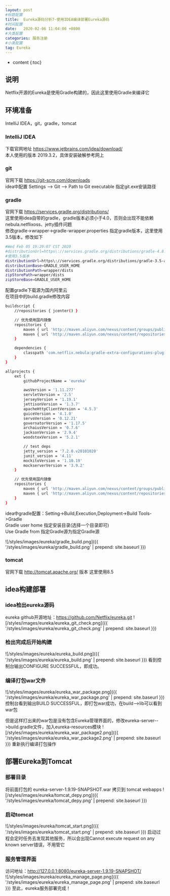 ```yaml
---
layout: post
#标题配置
title:  Eureka源码分析7-使用IDEA编译部署Eureka源码
#时间配置
date:   2020-02-06 11:04:00 +0800
#大类配置
categories: 服务注册
#小类配置
tag: Eureka
---
```


* content
{:toc}

## 说明
Netflix开源的Eureka是使用Gradle构建的，因此这里使用Gradle来编译它

## 环境准备
IntelliJ IDEA，git，gradle，tomcat

### IntelliJ IDEA
下载官网地址 https://www.jetbrains.com/idea/download/  
本人使用的版本 2019.3.2，具体安装破解参考网上

### git
官网下载 https://git-scm.com/downloads  
idea中配置 Settings --> Git --> Path to Git executable  指定git.exe安装路径

### gradle
官网下载 https://services.gradle.org/distributions/  
这里使用idea自带的gradle，gradle版本必须小于4.0，否则会出现不能依赖nebula.netflixoss、jetty插件问题  
修改gradle->wrapper->gradle-wrapper.properties 指定gradle版本，这里使用3.5版本，修改如下  
```bash
#Wed Feb 05 19:29:07 CST 2020
#distributionUrl=https\://services.gradle.org/distributions/gradle-4.8.1-all.zip
#使用3.5版本
distributionUrl=https\://services.gradle.org/distributions/gradle-3.5-all.zip
distributionBase=GRADLE_USER_HOME
distributionPath=wrapper/dists
zipStorePath=wrapper/dists
zipStoreBase=GRADLE_USER_HOME
```

配置gradle下载源为国内阿里云  
在项目中的build.gradle修改内容
```bash
buildscript {
    //repositories { jcenter() }

    // 优先使用国内镜像
    repositories {
        maven { url 'http://maven.aliyun.com/nexus/content/groups/public/'}
        maven { url 'http://maven.aliyun.com/nexus/content/repositories/jcenter'}
    }

    dependencies {
        classpath 'com.netflix.nebula:gradle-extra-configurations-plugin:2.2.+'
    }
}

allprojects {
    ext {
        githubProjectName = 'eureka'

        awsVersion = '1.11.277'
        servletVersion = '2.5'
        jerseyVersion = '1.19.1'
        jettisonVersion = '1.3.7'
        apacheHttpClientVersion = '4.5.3'
        guiceVersion = '4.1.0'
        servoVersion = '0.12.21'
        governatorVersion = '1.17.5'
        archaiusVersion = '0.7.6'
        jacksonVersion = '2.9.4'
        woodstoxVersion = '5.2.1'

        // test deps
        jetty_version = '7.2.0.v20101020'
        junit_version = '4.11'
        mockitoVersion = '1.10.19'
        mockserverVersion = '3.9.2'
    }

    // 优先使用国内镜像
    repositories {
        maven { url 'http://maven.aliyun.com/nexus/content/groups/public/'}
        maven { url 'http://maven.aliyun.com/nexus/content/repositories/jcenter'}
    }
}
```

idea中gradle配置：Setting->Build,Execution,Deployment->Build Tools->Gradle  
Gradle user home  指定安装目录(选择一个目录即可)  
Use Gradle from 指定Gradle源为指定Gradle源 

![/styles/images/eureka/gradle_build.png]({{ '/styles/images/eureka/gradle_build.png' | prepend: site.baseurl  }})

### tomcat
官网下载 http://tomcat.apache.org/
版本 这里使用8.5

## idea构建部署
### idea检出eureka源码
eureka github开源地址：https://github.com/Netflix/eureka.git
![/styles/images/eureka/eureka_git_check.png]({{ '/styles/images/eureka/eureka_git_check.png' | prepend: site.baseurl  }})


### 检出完成后开始构建  
![/styles/images/eureka/eureka_build.png]({{ '/styles/images/eureka/eureka_build.png' | prepend: site.baseurl  }})
看到控制台输出CONFIGURE SUCCESSFUL，即成功。

### 编译打包war文件
![/styles/images/eureka/eureka_war_package.png]({{ '/styles/images/eureka/eureka_war_package.png' | prepend: site.baseurl  }})
控制台看到输出BUILD SUCCESSFUL，即打包war成功，在build-->lib可以看到war包

但是这样打出来的war包是没有包含Eureka管理界面的，修改eureka-server-->build.gradle文件，加入eureka-resources模块
![/styles/images/eureka/eureka_war_package2.png]({{ '/styles/images/eureka/eureka_war_package2.png' | prepend: site.baseurl  }})
重新执行编译打包操作

## 部署Eureka到Tomcat  
### 部署目录
将前面打包的 eureka-server-1.9.19-SNAPSHOT.war 拷贝到 tomcat webapps
![/styles/images/eureka/tomcat_depy.png]({{ '/styles/images/eureka/tomcat_depy.png' | prepend: site.baseurl  }})

### 启动tomcat  
![/styles/images/eureka/tomcat_start.png]({{ '/styles/images/eureka/tomcat_start.png' | prepend: site.baseurl  }})
启动过程会定时任务去发现其他服务，所以会出现Cannot execute request on any known server错误，不用管它

### 服务管理界面
访问地址：http://127.0.0.1:8080/eureka-server-1.9.19-SNAPSHOT/  
![/styles/images/eureka/eureka_manage_page.png]({{ '/styles/images/eureka/eureka_manage_page.png' | prepend: site.baseurl  }})
至此，eureka服务部署完成！